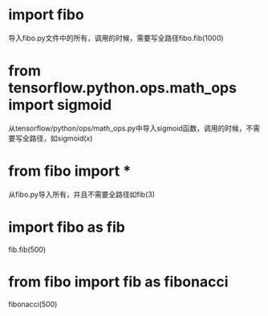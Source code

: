# import fibo
导入fibo.py文件中的所有，调用的时候，需要写全路径fibo.fib(1000)
# from tensorflow.python.ops.math_ops import sigmoid
从tensorflow/python/ops/math_ops.py中导入sigmoid函数，调用的时候，不需要写全路径，如sigmoid(x)
# from fibo import *
从fibo.py导入所有，并且不需要全路径如fib(3)
# import fibo as fib
fib.fib(500)
# from fibo import fib as fibonacci
fibonacci(500)




